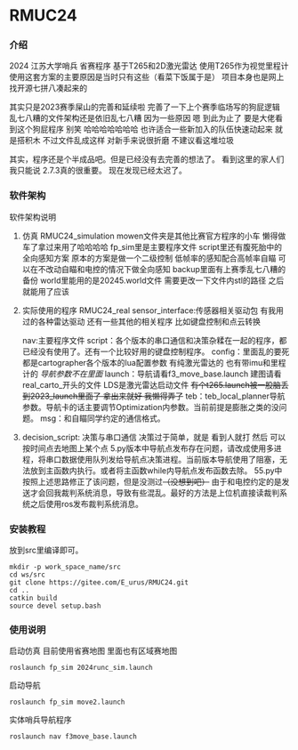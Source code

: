 # RMUC24

### 介绍
2024 江苏大学哨兵 省赛程序
基于T265和2D激光雷达 使用T265作为视觉里程计
使用这套方案的主要原因是当时只有这些（看菜下饭属于是）
项目本身也是网上找开源七拼八凑起来的

其实只是2023赛季屎山的完善和延续啦
完善了一下上个赛季临场写的狗屁逻辑
乱七八糟的文件架构还是依旧乱七八糟
因为一些原因 嗯 到此为止了
要是大佬看到这个狗屁程序 别笑 哈哈哈哈哈哈哈
也许适合一些新加入的队伍快速动起来 就是搭积木
不过文件乱成这样 对新手来说很折磨 不建议看这堆垃圾

其实，程序还是个半成品吧。但是已经没有去完善的想法了。
看到这里的家人们 我只能说 2.7.3真的很重要。
现在发现已经太迟了。
### 软件架构
软件架构说明
1. 仿真 RMUC24_simulation
   mowen文件夹是其他比赛官方程序的小车 懒得做车了拿过来用了哈哈哈哈
   fp_sim里是主要程序文件 
	   script里还有腹死胎中的全向感知方案
		   原本的方案是做一个二级控制 低帧率的感知配合高帧率自瞄 可以在不改动自瞄和电控的情况下做全向感知
	   backup里面有上赛季乱七八糟的备份
	   world里能用的是20245.world文件 需要更改一下文件内stl的路径 之后就能用了应该
	   
2. 实际使用的程序 RMUC24_real
   sensor_interface:传感器相关驱动包 有我用过的各种雷达驱动 还有一些其他的相关程序 比如键盘控制和点云转换
   
   nav:主要程序文件
	   script：各个版本的串口通信和决策杂糅在一起的程序，都已经没有使用了。还有一个比较好用的键盘控制程序。
	   config：里面乱的要死 都是cartographer各个版本的lua配置参数 有纯激光雷达的 也有带imu和里程计的 *导航参数不在里面*
	   launch：导航请看f3_move_base.launch 建图请看real_carto_开头的文件 LDS是激光雷达启动文件 ~~有个t265.launch被一股脑丢到2023_launch里面了 拿出来就好 我懒得弄了~~
	   teb：teb_local_planner导航参数。导航卡的话主要调节Optimization内参数。当前前提是膨胀之类的没问题。
	   msg：和自瞄同学约定的通信格式。

3. decision_script: 决策与串口通信 
   决策过于简单，就是 看到人就打 然后 可以按时间点去地图上某个点
   5.py版本中导航点发布存在问题，请改成使用多进程，将串口数据使用队列发给导航点决策进程。当前版本导航使用了阻塞，无法放到主函数内执行。或者将主函数while内导航点发布函数去除。
   55.py中按照上述思路修正了该问题，但是没测过~~（没想到吧）~~
   由于和电控约定的是发送才会回我裁判系统消息，导致有些混乱。最好的方法是上位机直接读裁判系统之后使用ros发布裁判系统消息。
   
### 安装教程
放到src里编译即可。
```shell
mkdir -p work_space_name/src
cd ws/src
git clone https://gitee.com/E_urus/RMUC24.git
cd ..
catkin build
source devel setup.bash
```

### 使用说明
启动仿真 目前使用省赛地图 里面也有区域赛地图
```shell
roslaunch fp_sim 2024runc_sim.launch
```
启动导航
```shell
roslaunch fp_sim move2.launch
```

实体哨兵导航程序
```shell
roslaunch nav f3move_base.launch
```